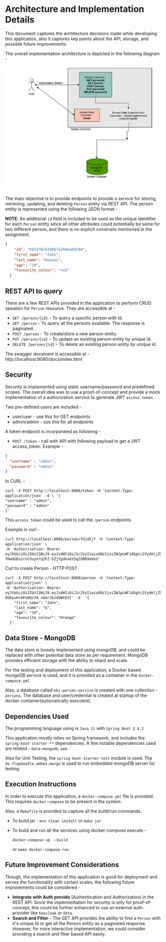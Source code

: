 # Architecture and Implementation Details

This document captures the architecture decisions made while
developing this application, also it captures key points about
the API, storage, and possible future improvements.

The overall implementation architecture is depicted in the
following diagram - 

![Architecture](arch-design.png)

The main objective is to provide endpoints to provide a service for
storing, retrieving, updating, and deleting `Person` entity via
REST API. The person entity is represented using the following JSON
format - 

**NOTE**: An additional `id` field is included to be used as the
unique identifier for each `Person` entity since all other attributes
could potentially be same for two different person, and there is
no explicit constraint mentioned in the assignment.

```json
{
    "id": "602970c6340b7a394ba68c04",
    "first_name": "John",
    "last_name": "Keynes",
    "age": "29",
    "favourite_colour": "red"
  }
```
 
## REST API to query

There are a few REST APIs provided in the application to perform 
CRUD opeation for `Person` resource. They are accessible at - 
- `GET /person/{id}` - To query a specific person with Id.
- `GET /person` - To query all the persons available. The response is paginated.
- `POST /person` - To create/store a new person entity.
- `PUT /person/{id}` - To update an existing person entity by unique Id.
- `DELETE /person/{id}` - To delete an existing person entity by unique id.

The swagger document is accessible at  - http://localhost:8080/docs/index.html

## Security

Security is implemented using static username/password and predefined scopes. 
The overall idea was to use a proof-of-concept and provide a mock
implementation of a authorization service to generate JWT `access_token`.

Two pre-defined users are included - 

- user/user - use this for GET endpoints
- admin/admin - use this for all endpoints

A token endpoint is incorporated as following - 

- `POST /token` - call with API with following payload to get a JWT
access_token. Example - 

```json
{
  "username" : "admin",                                                                                                                                    
  "password" : "admin"
}
```

In CURL - 

```shell script
curl -X POST http://localhost:8080/token -H 'Content-Type: application/json' -d \ '{
"username" : "admin",                                                                                                                                    
"password" : "admin"
}'

```

This `access_token` could be used to call the `/person` endpoints.

Example in curl -

```shell script
curl http://localhost:8080/person/fdjdkjf -H 'Content-Type: application/json' \
-H 'Authorization: Bearer eyJhbGciOiJIUzI1NiJ9.eyJzdWIiOiJ1c2VyIiwiaXNzIjoiZWJpLWF1dGgtc2VydmljZSIsInNjb3BlIjpbImViaTp1c2VyIl0sImlhdCI6MTYxMzM4MDM2NSwiZXhwIjoxNjEzMzgwNTQ1fQ.-THwQGEuzrolOspxrq2FZ-SZjYgdkaeV5qIOBR9eHxU'
```  

Curl to create Person - HTTP POST

```shell script
curl -X POST http://localhost:8080/person -H 'Content-Type: application/json' \
-H 'Authorization: Bearer eyJhbGciOiJIUzI1NiJ9.eyJzdWIiOiJ1c2VyIiwiaXNzIjoiZWJpLWF1dGgtc2VydmljZSIsInNjb3BlIjpbImViaTp1c2VyIl0sImlhdCI6MTYxMzM5MTUxMSwiZXhwIjoxNjEzMzkxNjkxfQ.j4R9GlLFw3T0-OG0yuHrmPsWQrYA_v6ArJbzdOWtEVI' -d  '{
    "first_name": "John",
    "last_name": "G",
    "age": "19",
    "favourite_colour": "Orange"
  }'
```

## Data Store - MongoDB

The data store is loosely implemented using mongoDB, and could be replaced
with other potential data store as per requirement. MongoDB provides efficient
storage with the ability to shard and scale. 

For the testing and deployment of this application, a Docker based mongoDB 
service is used, and it is provided as a container in the `docker-compose.yml`

Also, a database called `ebi-person-service` is created with one collection - 
`persons`. The database and user/credential is created at startup of the
docker container(automatically executed).

## Dependencies Used

The programming language using is `Java 11` with `Spring Boot 2.4.2`

This application mostly relies on Spring framework, and includes
the `spring-boot-starter-**` dependencies. A few notable dependencies
used are related - `data-mongodb`, `web`. 

Also for Unit Testing, the `spring-boot-starter-test` module is used.
The `de.flapdoodle.embed.mongo` is used to run embedded mongoDB
server for testing.

## Execution Instructions

In order to execute this application, a `docker-compose.yml` file is
provided. This requires `docker-compose` to be present in the system.

Also, a `Makefile` is provided to capture all the build/run commands.

 - To build jar - `mvn clean install` or `make jar`

- To build and run all the services using docker-compose execute - 

    ```shell script
    docker-compose up --build
    ```
  or `make docker-compose-run`

## Future Improvement Considerations

Though, the implementation of this application is good for deployment and
serves the functionality with certain scales, the following future 
improvements could be considered - 

- **Integrate with Auth provide** (Authentication and Authorization) in the REST API. 
Since the implementation for security is only for proof-of-concept, this could
be further enhanced to use an external auth-provider like `Keycloak` or `Okta`.
- **Search and Filter** - The GET API provides the ability to find a `Person` 
with it's unique Id or get all the Person entity as a paginated response. 
However, for more interactive implementation, we could consider providing
a search and filter based API easily.